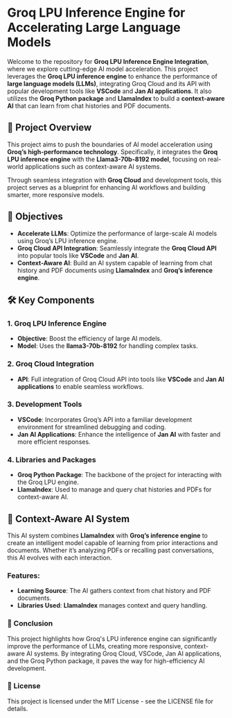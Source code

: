 # Groq LPU Inference Engine for Accelerating Large Language Models

Welcome to the repository for **Groq LPU Inference Engine Integration**, where we explore cutting-edge AI model acceleration. This project leverages the **Groq LPU inference engine** to enhance the performance of **large language models (LLMs)**, integrating Groq Cloud and its API with popular development tools like **VSCode** and **Jan AI applications**. It also utilizes the **Groq Python package** and **LlamaIndex** to build a **context-aware AI** that can learn from chat histories and PDF documents.

## 🚀 Project Overview

This project aims to push the boundaries of AI model acceleration using **Groq’s high-performance technology**. Specifically, it integrates the **Groq LPU inference engine** with the **Llama3-70b-8192 model**, focusing on real-world applications such as context-aware AI systems.

Through seamless integration with **Groq Cloud** and development tools, this project serves as a blueprint for enhancing AI workflows and building smarter, more responsive models.

## 🎯 Objectives

- **Accelerate LLMs**: Optimize the performance of large-scale AI models using Groq’s LPU inference engine.
- **Groq Cloud API Integration**: Seamlessly integrate the **Groq Cloud API** into popular tools like **VSCode** and **Jan AI**.
- **Context-Aware AI**: Build an AI system capable of learning from chat history and PDF documents using **LlamaIndex** and **Groq’s inference engine**.

## 🛠️ Key Components

### 1. **Groq LPU Inference Engine**
   - **Objective**: Boost the efficiency of large AI models.
   - **Model**: Uses the **llama3-70b-8192** for handling complex tasks.

### 2. **Groq Cloud Integration**
   - **API**: Full integration of Groq Cloud API into tools like **VSCode** and **Jan AI applications** to enable seamless workflows.

### 3. **Development Tools**
   - **VSCode**: Incorporates Groq’s API into a familiar development environment for streamlined debugging and coding.
   - **Jan AI Applications**: Enhance the intelligence of **Jan AI** with faster and more efficient responses.

### 4. **Libraries and Packages**
   - **Groq Python Package**: The backbone of the project for interacting with the Groq LPU engine.
   - **LlamaIndex**: Used to manage and query chat histories and PDFs for context-aware AI.

## 🧠 Context-Aware AI System

This AI system combines **LlamaIndex** with **Groq’s inference engine** to create an intelligent model capable of learning from prior interactions and documents. Whether it’s analyzing PDFs or recalling past conversations, this AI evolves with each interaction.

### Features:
- **Learning Source**: The AI gathers context from chat history and PDF documents.
- **Libraries Used**: **LlamaIndex** manages context and query handling.

### 🎉 Conclusion

This project highlights how Groq's LPU inference engine can significantly improve the performance of LLMs, creating more responsive, context-aware AI systems. By integrating Groq Cloud, VSCode, Jan AI applications, and the Groq Python package, it paves the way for high-efficiency AI development.

### 📄 License

This project is licensed under the MIT License - see the LICENSE file for details.